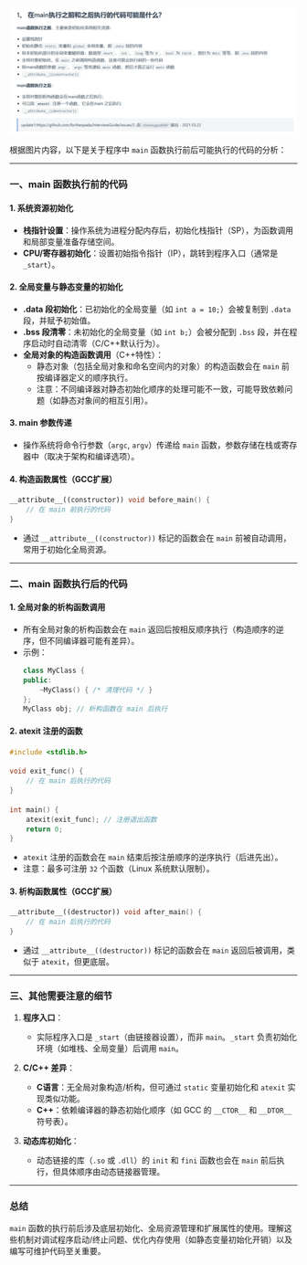 ![alt text](01image1.png)

根据图片内容，以下是关于程序中 `main` 函数执行前后可能执行的代码的分析：

---

### **一、main 函数执行前的代码**
#### 1. **系统资源初始化**
   - **栈指针设置**：操作系统为进程分配内存后，初始化栈指针（SP），为函数调用和局部变量准备存储空间。
   - **CPU/寄存器初始化**：设置初始指令指针（IP），跳转到程序入口（通常是 `_start`）。

#### 2. **全局变量与静态变量的初始化**
   - **.data 段初始化**：已初始化的全局变量（如 `int a = 10;`）会被复制到 `.data` 段，并赋予初始值。
   - **.bss 段清零**：未初始化的全局变量（如 `int b;`）会被分配到 `.bss` 段，并在程序启动时自动清零（C/C++默认行为）。
   - **全局对象的构造函数调用**（C++特性）：
     - 静态对象（包括全局对象和命名空间内的对象）的构造函数会在 `main` 前按编译器定义的顺序执行。
     - 注意：不同编译器对静态初始化顺序的处理可能不一致，可能导致依赖问题（如静态对象间的相互引用）。

#### 3. **main 参数传递**
   - 操作系统将命令行参数（`argc`, `argv`）传递给 `main` 函数，参数存储在栈或寄存器中（取决于架构和编译选项）。

#### 4. **构造函数属性（GCC扩展）**
   ```cpp
   __attribute__((constructor)) void before_main() {
       // 在 main 前执行的代码
   }
   ```
   - 通过 `__attribute__((constructor))` 标记的函数会在 `main` 前被自动调用，常用于初始化全局资源。

---

### **二、main 函数执行后的代码**
#### 1. **全局对象的析构函数调用**
   - 所有全局对象的析构函数会在 `main` 返回后按相反顺序执行（构造顺序的逆序，但不同编译器可能有差异）。
   - 示例：
     ```cpp
     class MyClass {
     public:
         ~MyClass() { /* 清理代码 */ }
     };
     MyClass obj; // 析构函数在 main 后执行
     ```

#### 2. **atexit 注册的函数**
   ```cpp
   #include <stdlib.h>
   
   void exit_func() {
       // 在 main 后执行的代码
   }
   
   int main() {
       atexit(exit_func); // 注册退出函数
       return 0;
   }
   ```
   - `atexit` 注册的函数会在 `main` 结束后按注册顺序的逆序执行（后进先出）。
   - 注意：最多可注册 `32` 个函数（Linux 系统默认限制）。

#### 3. **析构函数属性（GCC扩展）**
   ```cpp
   __attribute__((destructor)) void after_main() {
       // 在 main 后执行的代码
   }
   ```
   - 通过 `__attribute__((destructor))` 标记的函数会在 `main` 返回后被调用，类似于 `atexit`，但更底层。

---

### **三、其他需要注意的细节**
1. **程序入口**：
   - 实际程序入口是 `_start`（由链接器设置），而非 `main`。`_start` 负责初始化环境（如堆栈、全局变量）后调用 `main`。

2. **C/C++ 差异**：
   - **C语言**：无全局对象构造/析构，但可通过 `static` 变量初始化和 `atexit` 实现类似功能。
   - **C++**：依赖编译器的静态初始化顺序（如 GCC 的 `__CTOR__` 和 `__DTOR__` 符号表）。

3. **动态库初始化**：
   - 动态链接的库（`.so` 或 `.dll`）的 `init` 和 `fini` 函数也会在 `main` 前后执行，但具体顺序由动态链接器管理。

---

### **总结**
`main` 函数的执行前后涉及底层初始化、全局资源管理和扩展属性的使用。理解这些机制对调试程序启动/终止问题、优化内存使用（如静态变量初始化开销）以及编写可维护代码至关重要。